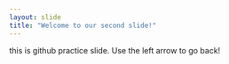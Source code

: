 ```yaml
---
layout: slide
title: "Welcome to our second slide!"
---
```

this is github practice slide.
Use the left arrow to go back!

